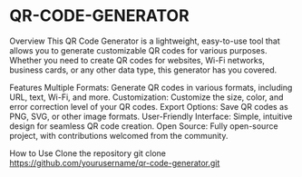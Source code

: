 # QR-CODE-GENERATOR
Overview
This QR Code Generator is a lightweight, easy-to-use tool that allows you to generate customizable QR codes for various purposes. Whether you need to create QR codes for websites, Wi-Fi networks, business cards, or any other data type, this generator has you covered.

Features
Multiple Formats: Generate QR codes in various formats, including URL, text, Wi-Fi, and more.
Customization: Customize the size, color, and error correction level of your QR codes.
Export Options: Save QR codes as PNG, SVG, or other image formats.
User-Friendly Interface: Simple, intuitive design for seamless QR code creation.
Open Source: Fully open-source project, with contributions welcomed from the community.

How to Use
Clone the repository
 git clone https://github.com/yourusername/qr-code-generator.git
